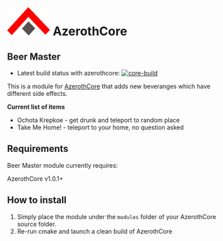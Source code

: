 # ![logo](https://raw.githubusercontent.com/azerothcore/azerothcore.github.io/master/images/logo-github.png) AzerothCore
## Beer Master
- Latest build status with azerothcore: [![core-build](https://github.com/freekode/mod-reward-played-time-improved/actions/workflows/core-build.yml/badge.svg)](https://github.com/freekode/mod-reward-played-time-improved/actions/workflows/core-build.yml)


This is a module for [AzerothCore](http://www.azerothcore.org) that adds new beveranges which have different side effects.

**Current list of items**

* Ochota Krepkoe - get drunk and teleport to random place
* Take Me Home! - teleport to your home, no question asked

## Requirements

Beer Master module currently requires:

AzerothCore v1.0.1+

## How to install

1. Simply place the module under the `modules` folder of your AzerothCore source folder.
2. Re-run cmake and launch a clean build of AzerothCore
